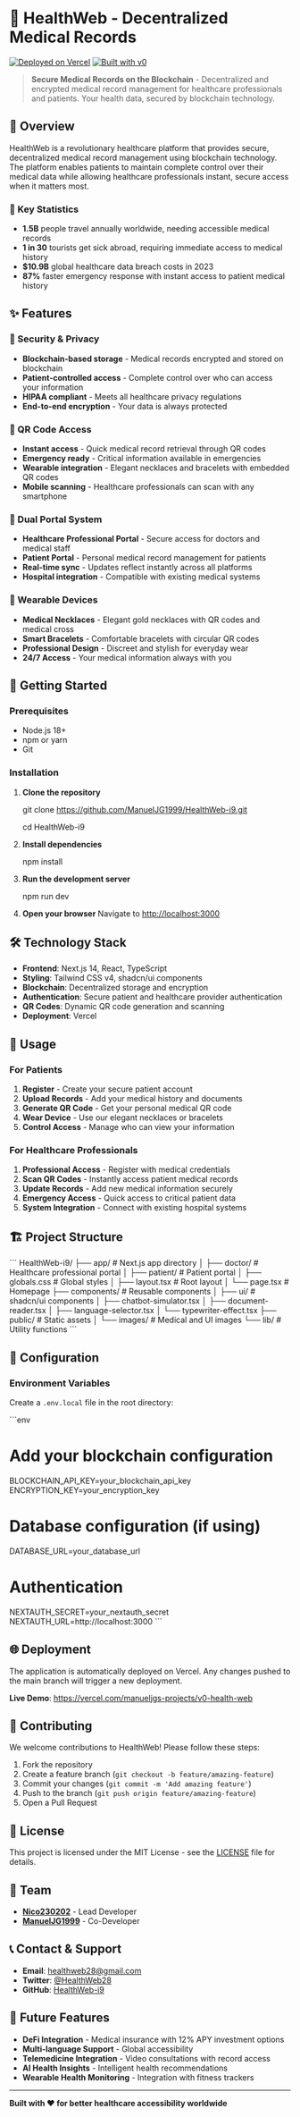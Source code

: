 # 🏥 HealthWeb - Decentralized Medical Records

[![Deployed on Vercel](https://img.shields.io/badge/Deployed%20on-Vercel-black?style=for-the-badge&logo=vercel)](https://vercel.com/manueljgs-projects/v0-health-web)
[![Built with v0](https://img.shields.io/badge/Built%20with-v0.app-black?style=for-the-badge)](https://v0.app/chat/projects/fW5BPqF8PpG)

> **Secure Medical Records on the Blockchain** - Decentralized and encrypted medical record management for healthcare professionals and patients. Your health data, secured by blockchain technology.

## 🌟 Overview

HealthWeb is a revolutionary healthcare platform that provides secure, decentralized medical record management using blockchain technology. The platform enables patients to maintain complete control over their medical data while allowing healthcare professionals instant, secure access when it matters most.

### 🎯 Key Statistics
- **1.5B** people travel annually worldwide, needing accessible medical records
- **1 in 30** tourists get sick abroad, requiring immediate access to medical history
- **$10.9B** global healthcare data breach costs in 2023
- **87%** faster emergency response with instant access to patient medical history

## ✨ Features

### 🔐 Security & Privacy
- **Blockchain-based storage** - Medical records encrypted and stored on blockchain
- **Patient-controlled access** - Complete control over who can access your information
- **HIPAA compliant** - Meets all healthcare privacy regulations
- **End-to-end encryption** - Your data is always protected

### 📱 QR Code Access
- **Instant access** - Quick medical record retrieval through QR codes
- **Emergency ready** - Critical information available in emergencies
- **Wearable integration** - Elegant necklaces and bracelets with embedded QR codes
- **Mobile scanning** - Healthcare professionals can scan with any smartphone

### 🏥 Dual Portal System
- **Healthcare Professional Portal** - Secure access for doctors and medical staff
- **Patient Portal** - Personal medical record management for patients
- **Real-time sync** - Updates reflect instantly across all platforms
- **Hospital integration** - Compatible with existing medical systems

### 💎 Wearable Devices
- **Medical Necklaces** - Elegant gold necklaces with QR codes and medical cross
- **Smart Bracelets** - Comfortable bracelets with circular QR codes
- **Professional Design** - Discreet and stylish for everyday wear
- **24/7 Access** - Your medical information always with you

## 🚀 Getting Started

### Prerequisites
- Node.js 18+ 
- npm or yarn
- Git

### Installation

1. **Clone the repository**
  
   git clone https://github.com/ManuelJG1999/HealthWeb-i9.git
   
   cd HealthWeb-i9
   

3. **Install dependencies**
  
   npm install 

4. **Run the development server**
  
   npm run dev


5. **Open your browser**
   Navigate to [http://localhost:3000](http://localhost:3000)

## 🛠️ Technology Stack

- **Frontend**: Next.js 14, React, TypeScript
- **Styling**: Tailwind CSS v4, shadcn/ui components
- **Blockchain**: Decentralized storage and encryption
- **Authentication**: Secure patient and healthcare provider authentication
- **QR Codes**: Dynamic QR code generation and scanning
- **Deployment**: Vercel

## 📖 Usage

### For Patients
1. **Register** - Create your secure patient account
2. **Upload Records** - Add your medical history and documents
3. **Generate QR Code** - Get your personal medical QR code
4. **Wear Device** - Use our elegant necklaces or bracelets
5. **Control Access** - Manage who can view your information

### For Healthcare Professionals
1. **Professional Access** - Register with medical credentials
2. **Scan QR Codes** - Instantly access patient medical records
3. **Update Records** - Add new medical information securely
4. **Emergency Access** - Quick access to critical patient data
5. **System Integration** - Connect with existing hospital systems

## 🏗️ Project Structure

\`\`\`
HealthWeb-i9/
├── app/                    # Next.js app directory
│   ├── doctor/            # Healthcare professional portal
│   ├── patient/           # Patient portal
│   ├── globals.css        # Global styles
│   ├── layout.tsx         # Root layout
│   └── page.tsx           # Homepage
├── components/            # Reusable components
│   ├── ui/               # shadcn/ui components
│   ├── chatbot-simulator.tsx
│   ├── document-reader.tsx
│   ├── language-selector.tsx
│   └── typewriter-effect.tsx
├── public/               # Static assets
│   └── images/          # Medical and UI images
└── lib/                 # Utility functions
\`\`\`

## 🔧 Configuration

### Environment Variables
Create a `.env.local` file in the root directory:

\`\`\`env
# Add your blockchain configuration
BLOCKCHAIN_API_KEY=your_blockchain_api_key
ENCRYPTION_KEY=your_encryption_key

# Database configuration (if using)
DATABASE_URL=your_database_url

# Authentication
NEXTAUTH_SECRET=your_nextauth_secret
NEXTAUTH_URL=http://localhost:3000
\`\`\`

## 🌐 Deployment

The application is automatically deployed on Vercel. Any changes pushed to the main branch will trigger a new deployment.

**Live Demo**: https://vercel.com/manueljgs-projects/v0-health-web

## 🤝 Contributing

We welcome contributions to HealthWeb! Please follow these steps:

1. Fork the repository
2. Create a feature branch (`git checkout -b feature/amazing-feature`)
3. Commit your changes (`git commit -m 'Add amazing feature'`)
4. Push to the branch (`git push origin feature/amazing-feature`)
5. Open a Pull Request

## 📄 License

This project is licensed under the MIT License - see the [LICENSE](LICENSE) file for details.

## 👥 Team

- **[Nico230202](https://github.com/Nico230202)** - Lead Developer
- **[ManuelJG1999](https://github.com/ManuelJG1999)** - Co-Developer

## 📞 Contact & Support

- **Email**: [healthweb28@gmail.com](mailto:healthweb28@gmail.com)
- **Twitter**: [@HealthWeb28](https://x.com/HealthWeb28)
- **GitHub**: [HealthWeb-i9](https://github.com/ManuelJG1999/HealthWeb-i9)

## 🔮 Future Features

- **DeFi Integration** - Medical insurance with 12% APY investment options
- **Multi-language Support** - Global accessibility
- **Telemedicine Integration** - Video consultations with record access
- **AI Health Insights** - Intelligent health recommendations
- **Wearable Health Monitoring** - Integration with fitness trackers

---

**Built with ❤️ for better healthcare accessibility worldwide**

